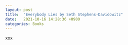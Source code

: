 ```yaml
---
layout: post
title:  "Everybody Lies by Seth Stephens-Davidowitz"
date:   2021-10-16 14:28:36 +0900
categories: Books
---
```


xxx